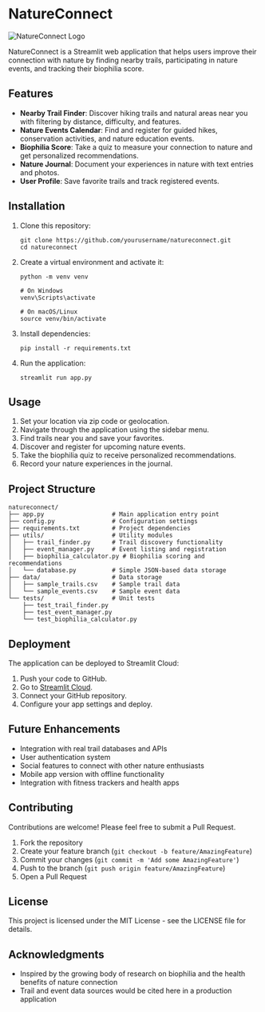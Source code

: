 # NatureConnect

![NatureConnect Logo](https://i.imgur.com/gJUcYCn.png)

NatureConnect is a Streamlit web application that helps users improve their connection with nature by finding nearby trails, participating in nature events, and tracking their biophilia score.

## Features

- **Nearby Trail Finder**: Discover hiking trails and natural areas near you with filtering by distance, difficulty, and features.
- **Nature Events Calendar**: Find and register for guided hikes, conservation activities, and nature education events.
- **Biophilia Score**: Take a quiz to measure your connection to nature and get personalized recommendations.
- **Nature Journal**: Document your experiences in nature with text entries and photos.
- **User Profile**: Save favorite trails and track registered events.

## Installation

1. Clone this repository:
   ```
   git clone https://github.com/yourusername/natureconnect.git
   cd natureconnect
   ```

2. Create a virtual environment and activate it:
   ```
   python -m venv venv
   
   # On Windows
   venv\Scripts\activate
   
   # On macOS/Linux
   source venv/bin/activate
   ```

3. Install dependencies:
   ```
   pip install -r requirements.txt
   ```

4. Run the application:
   ```
   streamlit run app.py
   ```

## Usage

1. Set your location via zip code or geolocation.
2. Navigate through the application using the sidebar menu.
3. Find trails near you and save your favorites.
4. Discover and register for upcoming nature events.
5. Take the biophilia quiz to receive personalized recommendations.
6. Record your nature experiences in the journal.

## Project Structure

```
natureconnect/
├── app.py                   # Main application entry point
├── config.py                # Configuration settings
├── requirements.txt         # Project dependencies
├── utils/                   # Utility modules
│   ├── trail_finder.py      # Trail discovery functionality
│   ├── event_manager.py     # Event listing and registration
│   ├── biophilia_calculator.py # Biophilia scoring and recommendations
│   └── database.py          # Simple JSON-based data storage
├── data/                    # Data storage
│   ├── sample_trails.csv    # Sample trail data
│   └── sample_events.csv    # Sample event data
└── tests/                   # Unit tests
    ├── test_trail_finder.py
    ├── test_event_manager.py
    └── test_biophilia_calculator.py
```

## Deployment

The application can be deployed to Streamlit Cloud:

1. Push your code to GitHub.
2. Go to [Streamlit Cloud](https://streamlit.io/cloud).
3. Connect your GitHub repository.
4. Configure your app settings and deploy.

## Future Enhancements

- Integration with real trail databases and APIs
- User authentication system
- Social features to connect with other nature enthusiasts
- Mobile app version with offline functionality
- Integration with fitness trackers and health apps

## Contributing

Contributions are welcome! Please feel free to submit a Pull Request.

1. Fork the repository
2. Create your feature branch (`git checkout -b feature/AmazingFeature`)
3. Commit your changes (`git commit -m 'Add some AmazingFeature'`)
4. Push to the branch (`git push origin feature/AmazingFeature`)
5. Open a Pull Request

## License

This project is licensed under the MIT License - see the LICENSE file for details.

## Acknowledgments

- Inspired by the growing body of research on biophilia and the health benefits of nature connection
- Trail and event data sources would be cited here in a production application
